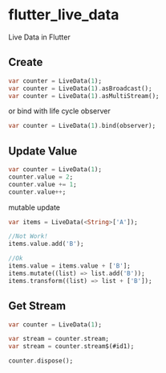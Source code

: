 # flutter_live_data

Live Data in Flutter

## Create

```dart
var counter = LiveData(1);
var counter = LiveData(1).asBroadcast();
var counter = LiveData(1).asMultiStream();
```

or bind with life cycle observer

```dart
var counter = LiveData(1).bind(observer);
```

## Update Value

```dart
var counter = LiveData(1);
counter.value = 2;
counter.value += 1;
counter.value++;
```

mutable update

```dart
var items = LiveData(<String>['A']);

//Not Work!
items.value.add('B');

//Ok
items.value = items.value + ['B'];
items.mutate((list) => list.add('B'));
items.transform((list) => list + ['B']);
```

## Get Stream

```dart
var counter = LiveData(1);

var stream = counter.stream;
var stream = counter.stream$(#id1);

counter.dispose();
```